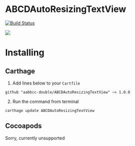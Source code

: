 # ABCDAutoResizingTextView 
[![Build Status](https://www.bitrise.io/app/663a72b7cbc660e1/status.svg?token=8YsBzLAxen9prMSRmCA6Qg&branch=master)](https://www.bitrise.io/app/663a72b7cbc660e1)

<img src="https://i.imgur.com/Ne0VFP7.gif">

# Installing
## Carthage
1. Add lines below to your `Cartfile`
```
github "aabbcc-double/ABCDAutoResizingTextView" ~> 1.0.0
```
2. Run the command from terminal
```
carthage update ABCDAutoResizingTextView
```

## Cocoapods
Sorry, currently unsupported

